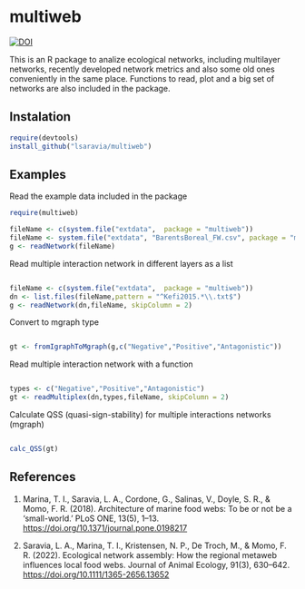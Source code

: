 
# multiweb 

[![DOI](https://zenodo.org/badge/142077196.svg)](https://zenodo.org/badge/latestdoi/142077196)

This is an R package to analize ecological networks, including multilayer networks, recently developed network metrics and also some old ones conveniently in the same place. Functions to read, plot and a big set of networks are also included in the package. 

## Instalation 

```R
require(devtools)
install_github("lsaravia/multiweb")
```

## Examples

Read the example data included in the package

```R
require(multiweb)

fileName <- c(system.file("extdata",  package = "multiweb"))
fileName <- system.file("extdata", "BarentsBoreal_FW.csv", package = "multiweb")
g <- readNetwork(fileName)


```

Read multiple interaction network in different layers as a list

```R

fileName <- c(system.file("extdata",  package = "multiweb"))
dn <- list.files(fileName,pattern = "^Kefi2015.*\\.txt$")
g <- readNetwork(dn,fileName, skipColumn = 2)
```

Convert to mgraph type

```R

gt <- fromIgraphToMgraph(g,c("Negative","Positive","Antagonistic"))

```

Read multiple interaction network with a function

```R

types <- c("Negative","Positive","Antagonistic")
gt <- readMultiplex(dn,types,fileName, skipColumn = 2)

```

Calculate QSS (quasi-sign-stability) for multiple interactions networks (mgraph)

```R

calc_QSS(gt)


```



## References

1. Marina, T. I., Saravia, L. A., Cordone, G., Salinas, V., Doyle, S. R., & Momo, F. R. (2018). Architecture of marine food webs: To be or not be a ‘small-world.’ PLoS ONE, 13(5), 1–13. https://doi.org/10.1371/journal.pone.0198217

2. Saravia, L. A., Marina, T. I., Kristensen, N. P., De Troch, M., & Momo, F. R. (2022). Ecological network assembly: How the regional metaweb influences local food webs. Journal of Animal Ecology, 91(3), 630–642. https://doi.org/10.1111/1365-2656.13652
